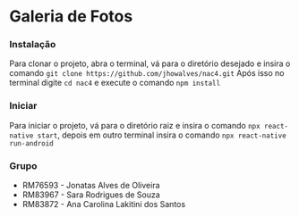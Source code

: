 # Galeria de Fotos

### Instalação
Para clonar o projeto, abra o terminal, vá para o diretório desejado e insira o comando ``` git clone https://github.com/jhowalves/nac4.git ```
Após isso no terminal digite ``` cd nac4 ``` e execute o comando ``` npm install ```


### Iniciar
Para iniciar o projeto, vá para o diretório raiz e insira o comando ``` npx react-native start ```, depois em outro terminal insira o comando ``` npx react-native run-android ```

### Grupo

* RM76593 - Jonatas Alves de Oliveira
* RM83967 - Sara Rodrigues de Souza
* RM83872 - Ana Carolina Lakitini dos Santos
